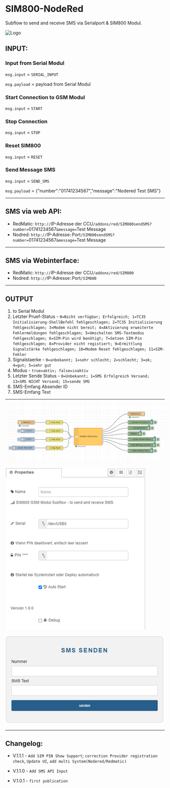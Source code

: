 # SIM800-NodeRed
Subflow to send and receive SMS via Serialport &amp; SIM800 Modul.

![Logo](https://simcom.ee/images/simcom_logo.png)


## INPUT:

### Input from Serial Modul

`msg.input` = `SERIAL_INPUT`

`msg.payload` = payload from Serial Modul


### Start Connection to GSM Modul

`msg.input` = `START`


### Stop Connection

`msg.input` = `STOP`


### Reset SIM800

`msg.input` = `RESET`


### Send Message SMS

`msg.input` = `SEND_SMS`

`msg.payload` = {"number":"01741234567","message":"Nodered Test SMS"}

---

## SMS via web API:

- RedMatic: `http://`IP-Adresse der CCU`/addons/red/SIM800sendSMS?number=`01741234567`&message=`Test Message
- Nodred:  `http://`IP-Adresse`:`Port`/SIM800sendSMS?number=`01741234567`&message=`Test Message

---

## SMS via Webinterface:

- RedMatic: `http://`IP-Adresse der CCU`/addons/red/SIM800`
- Nodred:  `http://`IP-Adresse`:`Port`/SIM800`

---

## OUTPUT

 1. to Serial Modul
 2. Letzter Pruef-Status - `0=Nicht verfügbar; Erfolgreich; 1=TC35 Initialisierung-ShellBefehl fehlgeschlagen; 2=TC35 Initialisierung fehlgeschlagen; 3=Modem nicht bereit; 4=Aktivierung erweiterte Fehlermeldungen fehlgeschlagen; 5=Umschalten SMS-Textmodus fehlgeschlagen; 6=SIM-Pin wird benötigt; 7=Setzen SIM-Pin fehlgeschlagen; 8=Provider nicht registiert; 9=Ermittlung Signalstärke fehlgeschlagen; 10=Modem Reset fehlgeschlagen; 11=SIM-Fehler`
 3. Signalstaerke - `0=unbekannt; 1=sehr schlecht; 2=schlecht; 3=ok; 4=gut; 5=sehr gut`
 4. Modus - `true=aktiv; false=inaktiv`
 5. Letzter Sende Status - `0=Unbekannt; 1=SMS Erfolgreich Versand; 13=SMS NICHT Versand; 15=sende SMS`
 6. SMS-Emfang Absender ID
 7. SMS-Emfang Text
 
 ---
 
![Logo](https://raw.githubusercontent.com/Matten-Matten/SIM800-NodeRed/main/SIM800%20view.png)

![Logo](https://raw.githubusercontent.com/Matten-Matten/SIM800-NodeRed/main/SIM800%20config.png)

![Logo](https://raw.githubusercontent.com/Matten-Matten/SIM800-NodeRed/main/SIM800%20GSM%20Modul-webif.png)

---

## Changelog:

- V.1.1.1 - `Add SIM PIN Show Support`; `correction Provider registration check`, `Update UI`, `add multi System(Nodered/Redmatic)`

- V.1.1.0 - `Add SMS API Input`

- V.1.0.1 - `first publication`
